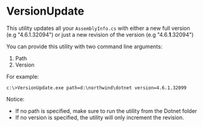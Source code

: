# VersionUpdate

This utility updates all your `AssemblyInfo.cs` with either a new full version (e.g "4.6.1.32094") or just a new revision of the version (e.g "4.6.<b>1</b>.32094")

You can provide this utility with two command line arguments:
1) Path
2) Version

For example:

`c:\>VersionUpdate.exe path=d:\northwind\dotnet version=4.6.1.32099`

Notice:
- If no path is specified, make sure to run the utility from the Dotnet folder
- If no version is specified, the utility will only increment the revision.
